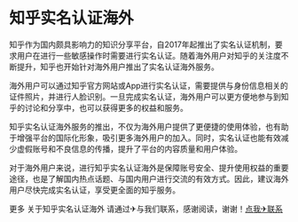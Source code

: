 # 知乎实名认证海外

知乎作为国内颇具影响力的知识分享平台，自2017年起推出了实名认证机制，要求用户在进行一些敏感操作时需要进行实名认证。随着海外用户对知乎的关注度不断提升，知乎也开始针对海外用户推出了实名认证海外服务。

海外用户可以通过知乎官方网站或App进行实名认证，需要提供与身份信息相关的证件照片，并进行人脸识别。一旦完成实名认证，海外用户可以更方便地参与到知乎的讨论和分享中，也可以获得更多的权益和服务。

知乎实名认证海外服务的推出，不仅为海外用户提供了更便捷的使用体验，也有助于增强平台的国际化形象，吸引更多海外用户的加入。同时，实名认证也能有效减少虚假账号和不良信息的传播，提升了平台的内容质量和用户体验。

对于海外用户来说，进行知乎实名认证海外是保障账号安全、提升使用权益的重要途径，也是了解国内热点话题、与国内用户进行交流的有效方式。因此，建议海外用户尽快完成实名认证，享受更全面的知乎服务。

更多 关于知乎实名认证海外 请通过✈与我们联系，感谢阅读，谢谢！[点我✈联系](https://gg.k02.cc)